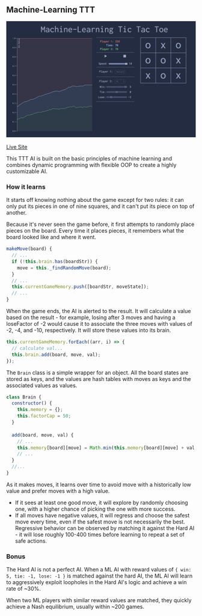 ## Machine-Learning TTT

![sample image](https://github.com/hanhee-song/machine-learning-ttt/blob/master/docs/Screen%20Shot%202017-12-05%20at%2023.18.44.png?raw=true)

[Live Site](https://hanhee-song.github.io/machine-learning-ttt/)

This TTT AI is built on the basic principles of machine learning and combines dynamic programming with flexible OOP to create a highly customizable AI.

### How it learns

It starts off knowing nothing about the game except for two rules: it can only put its pieces in one of nine squares, and it can't put its piece on top of another.

Because it's never seen the game before, it first attempts to randomly place pieces on the board. Every time it places pieces, it remembers what the board looked like and where it went.
```JavaScript
makeMove(board) {
  // ...
  if (!this.brain.has(boardStr)) {
    move = this._findRandomMove(board);
  }
  // ...
  this.currentGameMemory.push([boardStr, moveState]);
  // ...
}
```

When the game ends, the AI is alerted to the result. It will calculate a value based on the result - for example, losing after 3 moves and having a loseFactor of -2 would cause it to associate the three moves with values of -2, -4, and -10, respectively. It will store these values into its brain.

```JavaScript
this.currentGameMemory.forEach((arr, i) => {
  // calculate val...
  this.brain.add(board, move, val);
});
```

The ```Brain``` class is a simple wrapper for an object. All the board states are stored as keys, and the values are hash tables with moves as keys and the associated values as values.

```JavaScript
class Brain {
  constructor() {
    this.memory = {};
    this.factorCap = 50;
  }
  
  add(board, move, val) {
    // ...
    this.memory[board][move] = Math.min(this.memory[board][move] + val, this.factorCap);
    // ...
  }
  //...
}
```

As it makes moves, it learns over time to avoid move with a historically low value and prefer moves with a high value.
* If it sees at least one good move, it will explore by randomly choosing one, with a higher chance of picking the one with more success.
* If all moves have negative values, it will regress and choose the safest move every time, even if the safest move is not necessarily the best. Regressive behavior can be observed by matching it against the Hard AI - it will lose roughly 100-400 times before learning to repeat a set of safe actions.

### Bonus

The Hard AI is not a perfect AI. When a ML AI with reward values of ```{ win: 5, tie: -1, lose: -1 }``` is matched against the hard AI, the ML AI will learn to aggressively exploit loopholes in the Hard AI's logic and achieve a win rate of ~30%.

When two ML players with similar reward values are matched, they quickly achieve a Nash equilibrium, usually within ~200 games.
